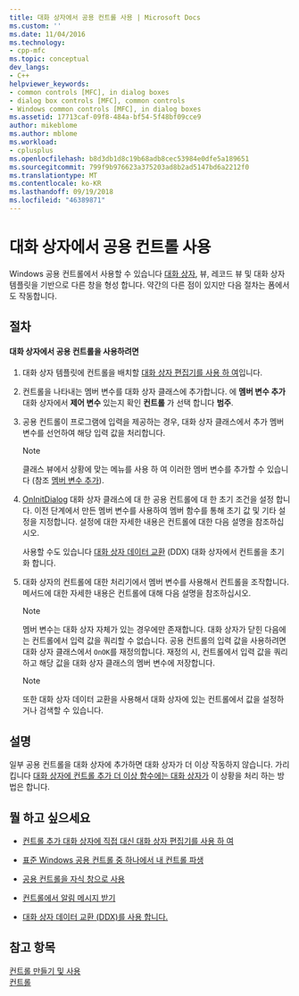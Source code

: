 ```yaml
---
title: 대화 상자에서 공용 컨트롤 사용 | Microsoft Docs
ms.custom: ''
ms.date: 11/04/2016
ms.technology:
- cpp-mfc
ms.topic: conceptual
dev_langs:
- C++
helpviewer_keywords:
- common controls [MFC], in dialog boxes
- dialog box controls [MFC], common controls
- Windows common controls [MFC], in dialog boxes
ms.assetid: 17713caf-09f8-484a-bf54-5f48bf09cce9
author: mikeblome
ms.author: mblome
ms.workload:
- cplusplus
ms.openlocfilehash: b8d3db1d8c19b68adb8cec53984e0dfe5a189651
ms.sourcegitcommit: 799f9b976623a375203ad8b2ad5147bd6a2212f0
ms.translationtype: MT
ms.contentlocale: ko-KR
ms.lasthandoff: 09/19/2018
ms.locfileid: "46389871"
---
```

# <a name="using-common-controls-in-a-dialog-box"></a>대화 상자에서 공용 컨트롤 사용

Windows 공용 컨트롤에서 사용할 수 있습니다 [대화 상자](../mfc/dialog-boxes.md), 뷰, 레코드 뷰 및 대화 상자 템플릿을 기반으로 다른 창을 형성 합니다. 약간의 다른 점이 있지만 다음 절차는 폼에서도 작동합니다.

## <a name="procedures"></a>절차

#### <a name="to-use-a-common-control-in-a-dialog-box"></a>대화 상자에서 공용 컨트롤을 사용하려면

1. 대화 상자 템플릿에 컨트롤을 배치할 [대화 상자 편집기를 사용 하 여](../mfc/using-the-dialog-editor-to-add-controls.md)입니다.

1. 컨트롤을 나타내는 멤버 변수를 대화 상자 클래스에 추가합니다. 에 **멤버 변수 추가** 대화 상자에서 **제어 변수** 있는지 확인 **컨트롤** 가 선택 합니다 **범주**.

1. 공용 컨트롤이 프로그램에 입력을 제공하는 경우, 대화 상자 클래스에서 추가 멤버 변수를 선언하여 해당 입력 값을 처리합니다.

    > [!NOTE]
    >  클래스 뷰에서 상황에 맞는 메뉴를 사용 하 여 이러한 멤버 변수를 추가할 수 있습니다 (참조 [멤버 변수 추가](../ide/adding-a-member-variable-visual-cpp.md)).

1. [OnInitDialog](../mfc/reference/cdialog-class.md#oninitdialog) 대화 상자 클래스에 대 한 공용 컨트롤에 대 한 초기 조건을 설정 합니다. 이전 단계에서 만든 멤버 변수를 사용하여 멤버 함수를 통해 초기 값 및 기타 설정을 지정합니다. 설정에 대한 자세한 내용은 컨트롤에 대한 다음 설명을 참조하십시오.

     사용할 수도 있습니다 [대화 상자 데이터 교환](../mfc/dialog-data-exchange-and-validation.md) (DDX) 대화 상자에서 컨트롤을 초기화 합니다.

1. 대화 상자의 컨트롤에 대한 처리기에서 멤버 변수를 사용해서 컨트롤을 조작합니다. 메서드에 대한 자세한 내용은 컨트롤에 대해 다음 설명을 참조하십시오.

    > [!NOTE]
    >  멤버 변수는 대화 상자 자체가 있는 경우에만 존재합니다. 대화 상자가 닫힌 다음에는 컨트롤에서 입력 값을 쿼리할 수 없습니다. 공용 컨트롤의 입력 값을 사용하려면 대화 상자 클래스에서 `OnOK`를 재정의합니다. 재정의 시, 컨트롤에서 입력 값을 쿼리하고 해당 값을 대화 상자 클래스의 멤버 변수에 저장합니다.

    > [!NOTE]
    >  또한 대화 상자 데이터 교환을 사용해서 대화 상자에 있는 컨트롤에서 값을 설정하거나 검색할 수 있습니다.

## <a name="remarks"></a>설명

일부 공용 컨트롤을 대화 상자에 추가하면 대화 상자가 더 이상 작동하지 않습니다. 가리킵니다 [대화 상자에 컨트롤 추가 더 이상 함수에는 대화 상자가](../windows/adding-controls-to-a-dialog-causes-the-dialog-to-no-longer-function.md) 이 상황을 처리 하는 방법은 합니다.

## <a name="what-do-you-want-to-do"></a>뭘 하고 싶으세요

- [컨트롤 추가 대화 상자에 직접 대신 대화 상자 편집기를 사용 하 여](../mfc/adding-controls-by-hand.md)

- [표준 Windows 공용 컨트롤 중 하나에서 내 컨트롤 파생](../mfc/deriving-controls-from-a-standard-control.md)

- [공용 컨트롤을 자식 창으로 사용](../mfc/using-a-common-control-as-a-child-window.md)

- [컨트롤에서 알림 메시지 받기](../mfc/receiving-notification-from-common-controls.md)

- [대화 상자 데이터 교환 (DDX)를 사용 합니다.](../mfc/dialog-data-exchange-and-validation.md)

## <a name="see-also"></a>참고 항목

[컨트롤 만들기 및 사용](../mfc/making-and-using-controls.md)<br/>
[컨트롤](../mfc/controls-mfc.md)

